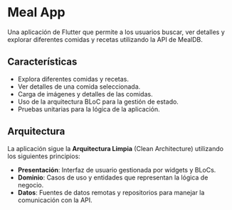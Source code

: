 # Meal App

Una aplicación de Flutter que permite a los usuarios buscar, ver detalles y explorar diferentes comidas y recetas utilizando la API de MealDB.

## Características

- Explora diferentes comidas y recetas.
- Ver detalles de una comida seleccionada.
- Carga de imágenes y detalles de las comidas.
- Uso de la arquitectura BLoC para la gestión de estado.
- Pruebas unitarias para la lógica de la aplicación.

## Arquitectura

La aplicación sigue la **Arquitectura Limpia** (Clean Architecture) utilizando los siguientes principios:

- **Presentación**: Interfaz de usuario gestionada por widgets y BLoCs.
- **Dominio**: Casos de uso y entidades que representan la lógica de negocio.
- **Datos**: Fuentes de datos remotas y repositorios para manejar la comunicación con la API.
